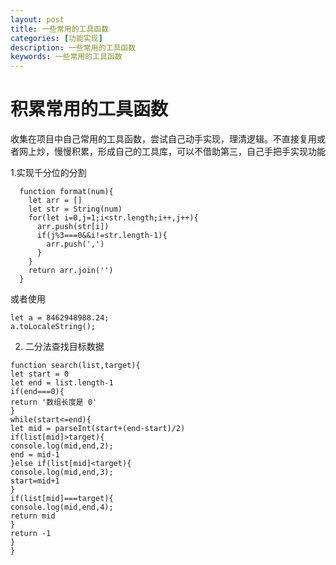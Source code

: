 ```yaml
---
layout: post
title: 一些常用的工具函数
categories: [功能实现]
description: 一些常用的工具函数
keywords: 一些常用的工具函数
---
```


# 积累常用的工具函数

收集在项目中自己常用的工具函数，尝试自己动手实现，理清逻辑。不直接复用或者网上炒，慢慢积累，形成自己的工具库，可以不借助第三，自己手把手实现功能

1.实现千分位的分割

```
  function format(num){
    let arr = []
    let str = String(num)
    for(let i=0,j=1;i<str.length;i++,j++){
      arr.push(str[i])
      if(j%3===0&&i!=str.length-1){
        arr.push(',')
      }
    }
    return arr.join('')
  }
```

或者使用

```
let a = 8462948988.24;
a.toLocaleString();
```

2. 二分法查找目标数据

```
function search(list,target){
let start = 0
let end = list.length-1
if(end===0){
return '数组长度是 0'
}
while(start<=end){
let mid = parseInt(start+(end-start)/2)
if(list[mid]>target){
console.log(mid,end,2);
end = mid-1
}else if(list[mid]<target){
console.log(mid,end,3);
start=mid+1
}
if(list[mid]===target){
console.log(mid,end,4);
return mid
}
return -1
}
}
```
